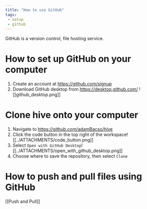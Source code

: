 ```yaml
---
title: "How to use GitHub"
tags:
 - setup
 - github
---
```

GitHub is a version control, file hosting service.

# How to set up GitHub on your computer
1. Create an account at https://github.com/signup
2. Download GitHub desktop from https://desktop.github.com/
![[github_desktop.png]]


# Clone hive onto your computer
1. Navigate to https://github.com/adamBacso/hive
2. Click the code button in the top right of the workspace![[../ATTACHMENTS/code_button.png]]
4. Select `Open with GitHub Desktop`![[../ATTACHMENTS/open_with_github_desktop.png]]
5. Choose where to save the repository, then select `Clone`

# How to push and pull files using GitHub
[[Push and Pull]]